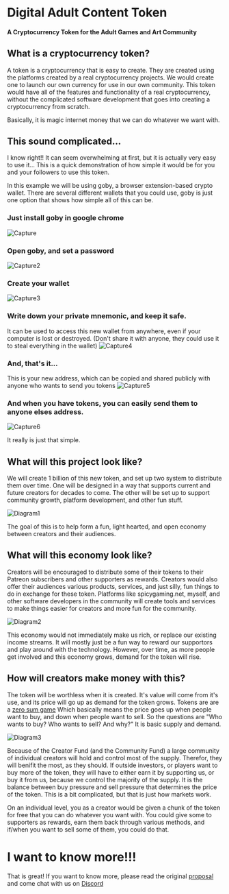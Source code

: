 # Digital Adult Content Token
#### A Cryptocurrency Token for the Adult Games and Art Community

## What is a cryptocurrency token?
A token is a cryptocurrency that is easy to create. They are created using the platforms created by a real cryptocurrency projects. We would create one to launch our own currency for use in our own community. This token would have all of the features and functionality of a real cryptocurrency, without the complicated software development that goes into creating a cryptocurrency from scratch.

Basically, it is magic internet money that we can do whatever we want with.

## This sound complicated...

I know right!! It can seem overwhelming at first, but it is actually very easy to use it... This is a quick demonstration of how simple it would be for you and your followers to use this token.

In this example we will be using goby, a browser extension-based crypto wallet. There are several different wallets that you could use, goby is just one option that shows how simple all of this can be.

### Just install goby in google chrome
![Capture](https://user-images.githubusercontent.com/98060724/150266661-19ea2b2e-f44c-411a-be89-d28d9277d2c2.JPG)
### Open goby, and set a password
![Capture2](https://user-images.githubusercontent.com/98060724/150266665-37658657-c246-4955-8076-e0516008a9bd.JPG)
### Create your wallet
![Capture3](https://user-images.githubusercontent.com/98060724/150266667-ce953482-cc88-4e4c-938e-235ee37261ce.JPG)
### Write down your private mnemonic, and keep it safe.
It can be used to access this new wallet from anywhere, even if your computer is lost or destroyed. (Don't share it with anyone, they could use it to steal everything in the wallet)
![Capture4](https://user-images.githubusercontent.com/98060724/150266668-dc180dcb-ba16-445c-b915-af50f03e95c5.JPG)
### And, that's it...
This is your new address, which can be copied and shared publicly with anyone who wants to send you tokens
![Capture5](https://user-images.githubusercontent.com/98060724/150266669-317c8be4-4914-400d-8ab5-83962ca50dba.JPG)
### And when you have tokens, you can easily send them to anyone elses address.
![Capture6](https://user-images.githubusercontent.com/98060724/150266670-e795778f-1724-4bd3-94f6-bc40ce294a80.JPG)

It really is just that simple.

## What will this project look like?

We will create 1 billion of this new token, and set up two system to distribute them over time. One will be designed in a way that supports current and future creators for decades to come. The other will be set up to support community growth, platform development, and other fun stuff.

![Diagram1](https://user-images.githubusercontent.com/98060724/150404248-29264cba-cae9-4e5d-b2f5-938993d02fbb.JPG)

The goal of this is to help form a fun, light hearted, and open economy between creators and their audiences.

## What will this economy look like?
Creators will be encouraged to distribute some of their tokens to their Patreon subscribers and other supporters as rewards. Creators would also offer their audiences various products, services, and just silly, fun things to do in exchange for these token. Platforms like spicygaming.net, myself, and other software developers in the community will create tools and services to make things easier for creators and more fun for the community.

![Diagram2](https://user-images.githubusercontent.com/98060724/150404254-7e85ae22-8106-4c35-8fe8-22d69a45c2b2.JPG)

This economy would not immediately make us rich, or replace our existing income streams. It will mostly just be a fun way to reward our supportors and play around with the technology. However, over time, as more people get involved and this economy grows, demand for the token will rise.

## How will creators make money with this?
The token will be worthless when it is created. It's value will come from it's use, and its price will go up as demand for the token grows. Tokens are are a [zero sum game](https://en.wikipedia.org/wiki/Zero-sum_game) Which basically means the price goes up when people want to buy, and down when people want to sell. So the questions are "Who wants to buy? Who wants to sell? And why?" It is basic supply and demand.

![Diagram3](https://user-images.githubusercontent.com/98060724/150404256-a62a2c75-938b-447d-aab2-6a2e5ac60993.JPG)

Because of the Creator Fund (and the Community Fund) a large community of individual creators will hold and control most of the supply. Therefor, they will benifit the most, as they should. If outside investors, or players want to buy more of the token, they will have to either earn it by supporting us, or buy it from us, because we control the majority of the supply. It is the balance between buy pressure and sell pressure that determines the price of the token. This is a bit complicated, but that is just how markets work.

On an individual level, you as a creator would be given a chunk of the token for free that you can do whatever you want with. You could give some to supporters as rewards, earn them back through various methods, and if/when you want to sell some of them, you could do that.

# I want to know more!!!
That is great! If you want to know more, please read the original [proposal](https://docs.google.com/document/d/1on8iOAqDanLlNEEjEtr6BYM1hGkWSIcF3J8BzRvUUB0) and come chat with us on [Discord](https://discord.gg/bfxYsvMV)
